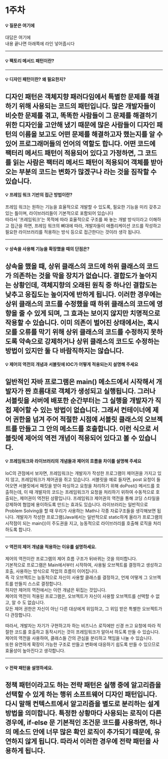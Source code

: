 # 1주차  
#### :bulb: 질문은 여기에  
대답은 여기에  
내용 끝나면 아래쪽에 라인 넣어줍시다  

--------

#### :bulb: 팩토리 메서드 패턴이란?

--------

#### :bulb: 디자인 패턴이란? 왜 필요한지?
디자인 패턴은 객체지향 패러다임에서 특별한 문제를 해결하기 위해 사용되는 코드의 패턴입니다. 많은 개발자들이 비슷한 문제를 겪고, 똑똑한 사람들이 그 문제를 해결하기 위한 디자인을 고안해 냈기 때문에 많은 사람들이 디자인 패턴의 이름을 보고도 어떤 문제를 해결하고자 했는지를 알 수 있어 프로그래머들의 언어의 역할도 합니다.
어떤 코드에 팩터리 메서드 패턴이 적용되어 있다고 가정하면, 그 코드를 읽는 사람은 팩터리 메서드 패턴이 적용되어 객체를 받아오는 부분의 코드는 변화가 많겠구나 라는 것을 짐작할 수 있습니다.
-------

#### :bulb: 프레임 워크 기반의 접근 방법이란?  

프레임 워크는 원하는 기능을 효율적으로 개발할 수 있도록, 필요한 기능을 미리 갖추고 있는 틀이며, 라이브러리들이 기본적으로 포함되어 있습니다  
따라서  '프레임워크'는 목적에 따라 효율적으로 구조를 짜 놓는 개발 방식이라고 이해하고 접근을 하면, 프레임 워크의 뼈대에 따라, 개발자들이 애플리케이션 코드를 작성하고 필요한 라이브러리를 적용하는 방식 등으로 접근한다는 것이라 생각 됩니다.  

-------

#### :bulb: 상속을 사용해 기능을 확장했을 때의 단점은?

상속을 했을 때, 상위 클래스의 코드에 하위 클래스의 코드가 의존하는 것을 막을 장치가 없습니다. 결합도가 높아지는 상황인데, 객체지향의 오래된 원칙 중 하나인 결합도는 낮추고 응집도는 높이자에 반하게 됩니다. 이러한 경우에는 상위 클래스의 코드를 수정했을 때 하위 클래스의 코드에 영향을 줄 수 있게 되며, 그 효과는 보이지 않지만 치명적으로 작용할 수 있습니다. 이미 의존이 벌어진 상태에서는, 혹시 모를 오류를 막기 위해 상위 클래스의 코드를 수정하지 못하도록 약속으로 강제하거나 상위 클래스의 코드도 수정하는 방법이 있지만 둘 다 바람직하지는 않습니다.
-------
#### :bulb: 제어의 역전의 개념과 서블릿에 IOC가 어떻게 적용되는지 설명해 주세요

일반적인 자바 프로그램은 main() 메소드에서 시작해서 개발자가 짠 흐름대로 객체가 생성되고 실행됩니다. 그러나 서블릿을 서버에 배포한 순간부터는 그 실행을 개발자가 직접 제어할 수 있는 방법이 없습니다. 그래서 컨테이너에 제어 권한을 넘겨 주어 적절한 시점에 서블릿 클래스의 오브젝트를 만들고 그 안의 메소드를 호출합니다. 이런 식으로 서블릿에 제어의 역전 개념이 적용되어 있다고 볼 수 있습니다.
-------
#### :bulb: 프레임워크와 라이브러리의 개념들과 제어의 흐름을 차이를 설명해 주세요

IoC의 관점에서 보자면, 프레임워크는 개발자가 작성한 프로그램이 제어권을 가지고 있지 않고, 프레임워크가 제어권을 쥐고 있습니다. 서블릿을 예로 들자면, post 요청이 들어오면 서블릿에서 패킷을 받아 파싱하고 요청을 처리하기 위해 doPost() 메서드를 호출하는데, 이 때 개발자의 코드는 프레임워크가 요청을 처리하기 위하여 수동적으로 호출되는, 제어권이 역전된 상황입니다. 프레임워크 제어권의 역전을 통해 코딩 스타일을 강제하여 협업에 용이하도록 만드는 효과도 있습니다. 라이브러리는 일반적으로 Problem Solving을 할 때 우리가 사용하는 Math나 각종 자료구조들을 생각해보면 됩니다. 개발자가 작성한 프로그램(Java에서는 일반적으로 static하게 올라가 프로그램의 시작점이 되는 main())이 주도권을 지고, 능동적으로 라이브러리를 호출해 로직을 처리하도록 합니다.

-------
#### :bulb: 역전의 제어 개념을 적용하는 이유를 설명하세요.

제어의 역전이란 프로그램의 제어 흐름 구조가 뒤바뀌는 것을 의미합니다.  
기본적으로 프로그램은 Main에서부터 시작하여, 사용될 오브젝트를 결정하고 생성하고 호출, 사용하는 방식으로 작업의 흐름이 이어집니다.  
즉 각 오브젝트는 능동적으로 자신이 사용할 클래스를 결정하고, 언제 어떻게 그 오브젝트를 만들지 스스로 결정합니다.  
하지만 제어의 역전에서는 이런 개념은 뒤집는 것입니다.  
제어의 역전이 적용된 프로그램은, 오브젝트가 자신이 사용할 오브젝트를 선택할 수 없고, 알 수 도 없습니다.  
모든 제어 권한은 자신이 아닌 다른 대상에게 위임하고, 그 위임 받은 특별한 오브젝트가 다 관장합니다.  

따라서, 개발자는 자기가 구현하고자 하는 비즈니스 로직에만 신경 쓰고 요청에 따라 적절한 코드를 호출하고 동작시키는 것이 프레임워크가 알아서 하도록 만들 수 있습니다.  
제어의 역전을 사용하여, 클래스들 간의 관심을 분리하고 책임을 나눌 수 있습니다.   
또한 유연하게 확장이 가능한 구조로 만들고 변화에 대응하기 쉽도록 만들 수 있으므로 효율성이 높아진다고 생각합니다.  

-------
#### :bulb: 전략 패턴을 설명하세요.

정책 패턴이라고도 하는 전략 패턴은 실행 중에 알고리즘을 선택할 수 있게 하는 행위 소프트웨어 디자인 패턴입니다. 다시 말해 컨텍스트에서 알고리즘을 별도로 분리하는 설계 방법을 의미합니다. 특정한 상황마다 사용되는 로직이 다른 경우에, if-else 문 기본적인 조건문 코드를 사용하면, 하나의 메소드 안에 너무 많은 확인 로직이 추가되기 때문에, 유연하지 않게 됩니다. 따라서 이러한 경우에 전략 패턴을 사용하게 됩니다.
-------

